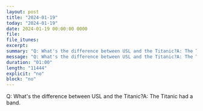 ```yaml
---
layout: post
title: "2024-01-19"
today: "2024-01-19"
date: 2024-01-19 00:00:00 0000
file:
file_itunes:
excerpt:
summary: "Q: What's the difference between USL and the Titanic?A: The Titanic had a band."
message: "Q: What's the difference between USL and the Titanic?A: The Titanic had a band."
duration: "01:00"
length: "11444"
explicit: "no"
block: "no"
---
```

Q: What's the difference between USL and the Titanic?A: The Titanic had a band.

